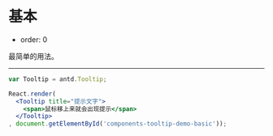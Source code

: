 # 基本

- order: 0

最简单的用法。

---

````jsx
var Tooltip = antd.Tooltip;

React.render(
  <Tooltip title="提示文字">
    <span>鼠标移上来就会出现提示</span>
  </Tooltip>
, document.getElementById('components-tooltip-demo-basic'));
````

